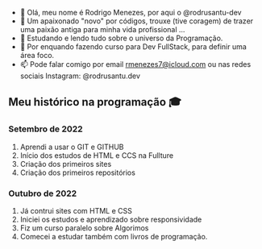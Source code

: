 - 👋 Olá, meu nome é Rodrigo Menezes, por aqui o @rodrusantu-dev
- 👀 Um apaixonado "novo" por códigos, trouxe (tive coragem) de trazer uma paixão antiga para minha vida profissional ...
- 🌱 Estudando e lendo tudo sobre o universo da Programação.
- 💞️ Por enquando fazendo curso para Dev FullStack, para definir uma área foco.
- 📫 Pode falar comigo por email rmenezes7@icloud.com ou nas redes sociais Instagram: @rodrusantu.dev

<!---
rodrusantu-dev/rodrusantu-dev is a ✨ special ✨ repository because its `README.md` (this file) appears on your GitHub profile.
You can click the Preview link to take a look at your changes.
--->
## Meu histórico na programação 🎓

### Setembro de 2022 

1. Aprendi a usar o GIT e GITHUB
2. Início dos estudos de HTML e CCS na Fullture
3. Criação dos primeiros sites
4. Criação dos primeiros repositórios

### Outubro de 2022

1. Já contrui sites com HTML e CSS
2. Iniciei os estudos e aprendizado sobre responsividade
3. Fiz um curso paralelo sobre Algorimos
4. Comecei a estudar também com livros de programação.
